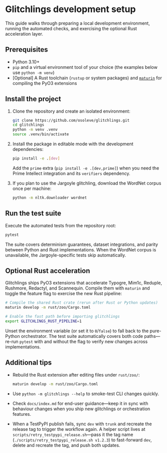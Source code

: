 # Glitchlings development setup

This guide walks through preparing a local development environment, running the automated checks, and exercising the optional Rust acceleration layer.

## Prerequisites

- Python 3.10+
- `pip` and a virtual environment tool of your choice (the examples below use `python -m venv`)
- [Optional] A Rust toolchain (`rustup` or system packages) and [`maturin`](https://www.maturin.rs/) for compiling the PyO3 extensions

## Install the project

1. Clone the repository and create an isolated environment:

   ```bash
   git clone https://github.com/osoleve/glitchlings.git
   cd glitchlings
   python -m venv .venv
   source .venv/bin/activate
   ```

2. Install the package in editable mode with the development dependencies:

   ```bash
   pip install -e .[dev]
   ```

   Add the `prime` extra (`pip install -e .[dev,prime]`) when you need the Prime Intellect integration and its `verifiers` dependency.

3. If you plan to use the Jargoyle glitchling, download the WordNet corpus once per machine:

   ```bash
   python -m nltk.downloader wordnet
   ```

## Run the test suite

Execute the automated tests from the repository root:

```bash
pytest
```

The suite covers determinism guarantees, dataset integrations, and parity between Python and Rust implementations. When the WordNet corpus is unavailable, the Jargoyle-specific tests skip automatically.

## Optional Rust acceleration

Glitchlings ships PyO3 extensions that accelerate Typogre, Mim1c, Reduple, Rushmore, Redactyl, and Scannequin. Compile them with `maturin` and toggle the feature flag to exercise the new Rust pipeline:

```bash
# Compile the shared Rust crate (rerun after Rust or Python updates)
maturin develop -m rust/zoo/Cargo.toml

# Enable the fast path before importing glitchlings
export GLITCHLINGS_RUST_PIPELINE=1
```

Unset the environment variable (or set it to `0`/`false`) to fall back to the pure-Python orchestrator. The test suite automatically covers both code paths—re-run `pytest` with and without the flag to verify new changes across implementations.

## Additional tips

- Rebuild the Rust extension after editing files under `rust/zoo/`:

  ```bash
  maturin develop -m rust/zoo/Cargo.toml
  ```

- Use `python -m glitchlings --help` to smoke-test CLI changes quickly.
- Check `docs/index.md` for end-user guidance—keep it in sync with behaviour changes when you ship new glitchlings or orchestration features.
- When a TestPyPI publish fails, sync `dev` with `trunk` and recreate the release tag to trigger the workflow again. A helper script lives at `scripts/retry_testpypi_release.sh`—pass it the tag name (`./scripts/retry_testpypi_release.sh v1.2.3`) to fast-forward `dev`, delete and recreate the tag, and push both updates.
